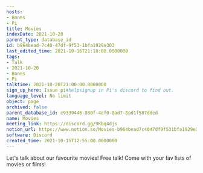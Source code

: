```yaml
---
hosts:
- Bones
- Pi
title: Movies
indexDate: 2021-10-20
parent_type: database_id
id: b964bead-7c40-47df-9f53-1bfa1929e303
last_edited_time: 2021-10-16T21:18:00.0000000
tags:
- Talk
- 2021-10-20
- Bones
- Pi
talktime: 2021-10-20T21:00:00.0000000
sign_up_here: Issue pi#helpsignup in Pi's discord to find out.
language_level: No limit
object: page
archived: false
parent_database_id: e9339446-880f-4ef0-8ad7-8ad1f507dded
name: Movies
meeting_link: https://discord.gg/9Kbq4djs
notion_url: https://www.notion.so/Movies-b964bead7c4047df9f531bfa1929e303
software: Discord
created_time: 2021-10-15T12:55:00.0000000
---
```


Let's talk about our favourite movies!
Free talk! Come with your fav lists of movies or films!


